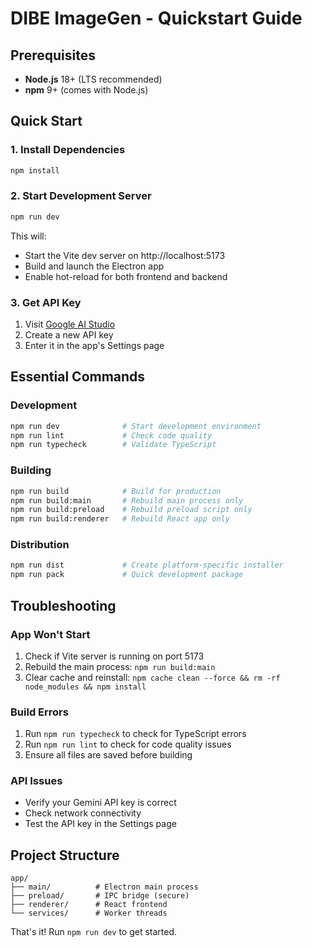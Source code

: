 # DIBE ImageGen - Quickstart Guide

## Prerequisites

- **Node.js** 18+ (LTS recommended)
- **npm** 9+ (comes with Node.js)

## Quick Start

### 1. Install Dependencies
```bash
npm install
```

### 2. Start Development Server
```bash
npm run dev
```
This will:
- Start the Vite dev server on http://localhost:5173
- Build and launch the Electron app
- Enable hot-reload for both frontend and backend

### 3. Get API Key
1. Visit [Google AI Studio](https://makersuite.google.com/app/apikey)
2. Create a new API key
3. Enter it in the app's Settings page

## Essential Commands

### Development
```bash
npm run dev              # Start development environment
npm run lint             # Check code quality
npm run typecheck        # Validate TypeScript
```

### Building
```bash
npm run build            # Build for production
npm run build:main       # Rebuild main process only
npm run build:preload    # Rebuild preload script only
npm run build:renderer   # Rebuild React app only
```

### Distribution
```bash
npm run dist             # Create platform-specific installer
npm run pack             # Quick development package
```

## Troubleshooting

### App Won't Start
1. Check if Vite server is running on port 5173
2. Rebuild the main process: `npm run build:main`
3. Clear cache and reinstall: `npm cache clean --force && rm -rf node_modules && npm install`

### Build Errors
1. Run `npm run typecheck` to check for TypeScript errors
2. Run `npm run lint` to check for code quality issues
3. Ensure all files are saved before building

### API Issues
- Verify your Gemini API key is correct
- Check network connectivity
- Test the API key in the Settings page

## Project Structure
```
app/
├── main/          # Electron main process
├── preload/       # IPC bridge (secure)
├── renderer/      # React frontend
└── services/      # Worker threads
```

That's it! Run `npm run dev` to get started.